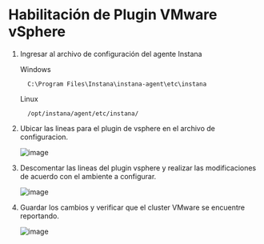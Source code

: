 # Habilitación de Plugin VMware vSphere

1. Ingresar al archivo de configuración del agente Instana

   Windows

         C:\Program Files\Instana\instana-agent\etc\instana

   Linux

         /opt/instana/agent/etc/instana/

2. Ubicar las lineas para el plugin de vsphere en el archivo de configuracion.

   ![image](https://github.com/juan-conde-21/Instalacion-Agente-Instana/assets/13276404/3059bd09-8641-465d-9344-1097fba5c4ed)

3. Descomentar las lineas del plugin vsphere y realizar las modificaciones de acuerdo con el ambiente a configurar.

   ![image](https://github.com/juan-conde-21/Instalacion-Agente-Instana/assets/13276404/fe1a0536-6200-4403-830f-adb477dd2b5e)

4. Guardar los cambios y verificar que el cluster VMware se encuentre reportando.

   ![image](https://github.com/juan-conde-21/Instalacion-Agente-Instana/assets/13276404/e6d9be04-5490-4ae2-b2e7-0b56586d49db)

   





